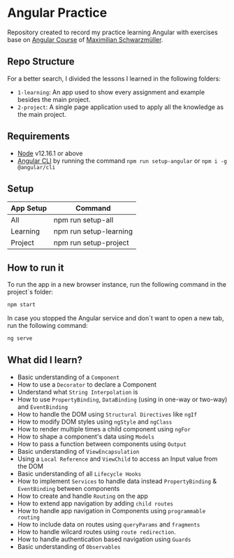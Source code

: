 # Angular Practice
Repository created to record my practice learning Angular with exercises base on [Angular Course](https://www.udemy.com/course/the-complete-guide-to-angular-2/) of [Maximilian Schwarzmüller](https://www.udemy.com/user/maximilian-schwarzmuller/).

## Repo Structure
For a better search, I divided the lessons I learned in the following folders:
- `1-learning`: An app used to show every assignment and example besides the main project.
- `2-project`: A single page application used to apply all the knowledge as the main project.

## Requirements
 - [Node](https://nodejs.org/en/download/) v12.16.1 or above
 - [Angular CLI](https://cli.angular.io/) by running the command `npm run setup-angular` or `npm i -g @angular/cli`

## Setup
| App Setup | Command |
| ------ | ------ |
| All | npm run setup-all |
| Learning | npm run setup-learning |
| Project | npm run setup-project |

## How to run it
To run the app in a new browser instance, run the following command in the project´s folder:
```sh
npm start
```
In case you stopped the Angular service and don´t want to open a new tab, run the following command:
```sh
ng serve
```

## What did I learn?
 - Basic understanding of a `Component`
 - How to use a `Decorator` to declare a Component
 - Understand what `String Interpolation` is
 - How to use `PropertyBinding`, `DataBinding` (using in one-way or two-way) and `EventBinding`
 - How to handle the DOM using `Structural Directives` like `ngIf`
 - How to modify DOM styles using `ngStyle` and `ngClass`
 - How to render multiple times a child component using `ngFor`
 - How to shape a component's data using `Models`
 - How to pass a function between components using `Output`
 - Basic understanding of `ViewEncapsulation`
 - Using a `Local Reference` and `ViewChild` to access an Input value from the DOM
 - Basic understanding of all `Lifecycle Hooks`
 - How to implement `Services` to handle data instead `PropertyBinding` & `EventBinding` between components
 - How to create and handle `Routing` on the app
 - How to extend app navigation by adding `child routes`
 - How to handle app navigation in Components using `programmable routing`
 - How to include data on routes using `queryParams` and `fragments`
 - How to handle wilcard routes using `route redirection`.
 - How to handle authentication based navigation using `Guards`
 - Basic understanding of `Observables`